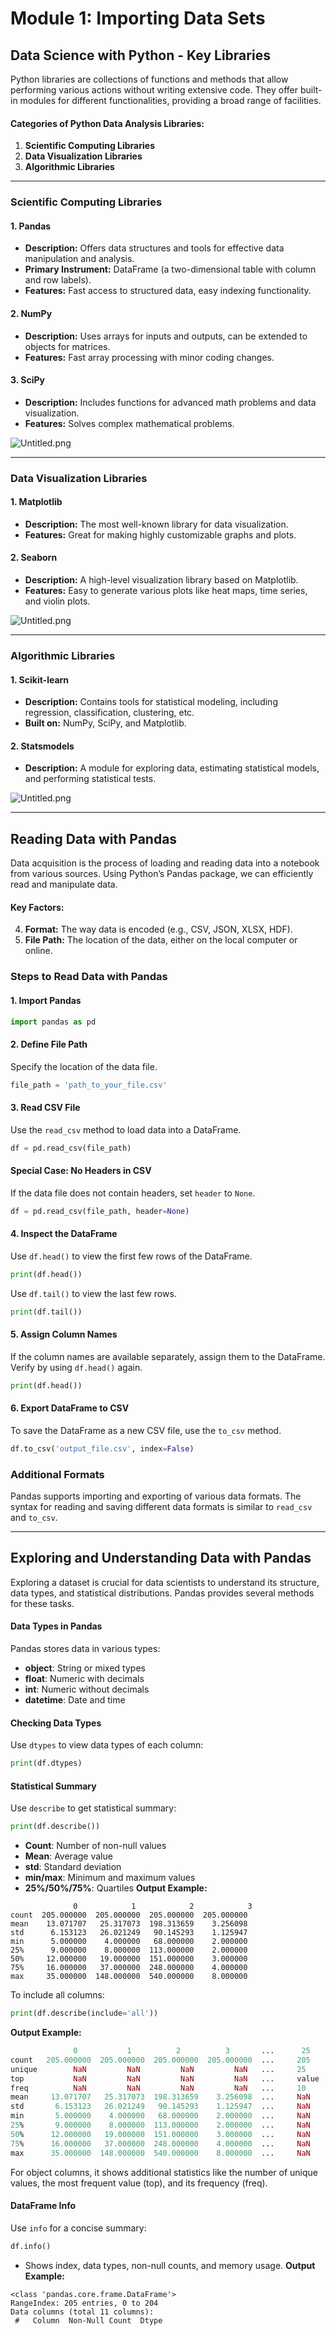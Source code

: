 

# Module 1: Importing Data Sets
## Data Science with Python - Key Libraries
Python libraries are collections of functions and methods that allow performing various actions without writing extensive code. They offer built-in modules for different functionalities, providing a broad range of facilities.
#### Categories of Python Data Analysis Libraries:
1. **Scientific Computing Libraries**
2. **Data Visualization Libraries**
3. **Algorithmic Libraries**

___
### Scientific Computing Libraries
#### 1. **Pandas**
- **Description:** Offers data structures and tools for effective data manipulation and analysis.
- **Primary Instrument:** DataFrame (a two-dimensional table with column and row labels).
- **Features:** Fast access to structured data, easy indexing functionality.
#### 2. **NumPy**
- **Description:** Uses arrays for inputs and outputs, can be extended to objects for matrices.
- **Features:** Fast array processing with minor coding changes.
#### 3. **SciPy**
- **Description:** Includes functions for advanced math problems and data visualization.
- **Features:** Solves complex mathematical problems.

![Untitled.png](https://prod-files-secure.s3.us-west-2.amazonaws.com/03e82b26-cccb-4906-bb56-adabcbdc0655/997ac361-58a8-4f04-bb0f-79fea4baa761/Untitled.png?X-Amz-Algorithm=AWS4-HMAC-SHA256&X-Amz-Content-Sha256=UNSIGNED-PAYLOAD&X-Amz-Credential=ASIAZI2LB46633NTQ6DY%2F20250203%2Fus-west-2%2Fs3%2Faws4_request&X-Amz-Date=20250203T031920Z&X-Amz-Expires=3600&X-Amz-Security-Token=IQoJb3JpZ2luX2VjEPL%2F%2F%2F%2F%2F%2F%2F%2F%2F%2FwEaCXVzLXdlc3QtMiJIMEYCIQCUIgQrmxpyx4D9S0BtzWTS2lxKo49hRHIqdcH76Q4uygIhAJSkvG9H4SkzOyATMRJhD8m5rKq%2FLV5aprfP%2FgGlQS2JKogECPv%2F%2F%2F%2F%2F%2F%2F%2F%2F%2FwEQABoMNjM3NDIzMTgzODA1IgxjQXptkBbwtluvtfgq3AO28slNnoizkzyeRuUlhgNahOkGM8fq9bF6rYZMBcxhNYTDANYzOLMfCLzVDUL6%2F9ijlKdt3UFxQ3HmolCaWKFfY1ydMX5TZdQEo4GYb5z%2FR8eT%2Bc%2F%2FFt3Sw5IlNRY5rZdyiPgeKww1jvXLkYdeOVT1JXBohYWZ5qqGJFcEMBj85IFkfW4RTjTvp3bxwUch1ChW5iJdRZi2FfTER37PEwpOcSthsP4VU4zGWGNZqvv2QkBJNmjSR1LgPGxba8oY29cEaOKT3ZD3s3%2BDVB4qWvdzA0QZEdzH1aExWgdKZ1NTm4KrS1qz7u4SBEqj2UAArrX21bNuASusB41oOyKNnCGhx6YRJYDj1CplnoIPNpxRBFf4mZUbSAllYA2tAoo9qqzOk48aB3KJ6ib%2BrrCEoTsaerEB0PYGQ%2BQS6PckUFiCuetsz8lLKujJKgLKez%2BqZqj%2F98uDcbf%2Blj%2FD0s5xkBC0rxU0fiPu4b9ry8CjRauzjjcUwb6NPswZfe8LHjk8voNaxypVAdB2ophgzffN42Te2iOM1c7L%2BQxtoI2m5idRxkUIqN27qxhouzLeMN%2F0QZbqPCbVLU3VOuxHl42Gxv6zWtMX%2B8eopLPZ0YXXiZxg0ihx0z4smDekkp%2FV5TDMv4C9BjqkASe39E%2BgOsU6P3fAcaBH5WAHhD54%2BOZTmqO1zhfhx8g2vM1wa6GZlDCDTUpLFv4P8whfno7pI5qRPaUHfYi6IGv1C9HKgskylAquqrMf6qGZ3ovgBnlDc6v%2FVT8hmQg%2F%2Ft08B1wf34K4W%2Bk1XEtfwLD87wXH6soUJ2fHr2qlaKSysNYFazmFjpYI2g4pQbHqMh2KJk7NeyIMRZT4md2EgrjzGtlw&X-Amz-Signature=e8809300337d677f8bab2b8e3c1dba8c52a2f327edc0946d32188c4230eb2ed7&X-Amz-SignedHeaders=host&x-id=GetObject)
___
### Data Visualization Libraries
#### 1. **Matplotlib**
- **Description:** The most well-known library for data visualization.
- **Features:** Great for making highly customizable graphs and plots.
#### 2. **Seaborn**
- **Description:** A high-level visualization library based on Matplotlib.
- **Features:** Easy to generate various plots like heat maps, time series, and violin plots.

![Untitled.png](https://prod-files-secure.s3.us-west-2.amazonaws.com/03e82b26-cccb-4906-bb56-adabcbdc0655/733d1e42-5a53-4fd8-90c1-3d85254369a6/Untitled.png?X-Amz-Algorithm=AWS4-HMAC-SHA256&X-Amz-Content-Sha256=UNSIGNED-PAYLOAD&X-Amz-Credential=ASIAZI2LB4665TEU7E5Q%2F20250203%2Fus-west-2%2Fs3%2Faws4_request&X-Amz-Date=20250203T031918Z&X-Amz-Expires=3600&X-Amz-Security-Token=IQoJb3JpZ2luX2VjEPL%2F%2F%2F%2F%2F%2F%2F%2F%2F%2FwEaCXVzLXdlc3QtMiJIMEYCIQCD48Wv68dgnk12sWjYScf0cnGg7b2SzJ8usZ6z%2BOTmMAIhAOyOcFsu9WB5o1CQUcMDjERe4PmE3MhH2fkO8VJhEeBNKogECPv%2F%2F%2F%2F%2F%2F%2F%2F%2F%2FwEQABoMNjM3NDIzMTgzODA1Igx0kkIWCa9ZBOzc6VAq3AOgRUWzj0t6mNIWn%2BzkeBajLyZ%2FlbSH7OhPlrf6TsPOxYW195cWuPlsuhpMSPvg%2BM91RWJLCUykGru6Gp7PjaUluZloDuSeQoeVHwdSipI9MzfWpIpa6fjjV%2FZhssSqTmPQYmaUd1QjJjRUahymB2kIHUzg0R9Gj5jAJSuRXW3UsfdYFWk5zXaI10RcQMZllt%2B8zSAheHfL%2B7HhnVpdI9pcEiatYuuGby%2BHwXTOJe6mbOmGnBTeg8FbhwdXeupIxS6lhzvsh1%2Bvfw0o4QEHF43jW2oTXySVXWoAKMx11zJE8wvDdaRqjvXHSp%2FN8RG0JTxPOBQETVNzoCDcb8kQO0R1%2BzZ9lLKPKlGJVJD6QwcbvQ0aqZWi%2FobbVJ%2BisVCqFGIQbIOIgp0LmKHmFWozmBP00%2FPCk2zYfkkFODewioCemc5bDbt6qKgfao7IaABkrSBHh0oQZMHrgT%2Fa6JRD3jSPg6xGyMr%2BMdjIPwHh6FhMOfHE3JcUUZMZkrYaAyT4qwQPXh5T9cuO72veIw4XzVgZvWf2Ot5HlHoiCKVlCZhEhvLDwCJ%2B2llEwYtPBLl4H5Btl6h%2BKMiUzF9ySZSIr2eOQC2TgX9xhi%2FfYxsiR2E4PnmISLnH6gpzjD2pyTCRv4C9BjqkARZO94WCfkREnDpXYTXUoeEwgHeK2HgcppFd2u1V8CdCrt2aAUDirnSimgTx1P3%2BKOMepGVkQQbJqGYd5UGGy1PlCg%2BTP7ArKWbMU%2Bd29tDCbNueP1ePCa3Dp5p0PRqPF9N4LClmbjdB%2FoYzCRNW%2B4MfYEWGvoB5cSxukOeZxpXm0PccZ3gSHHpiB8QzTmOLSzQwHE2gwReCMmmM5sX3pgiqydPd&X-Amz-Signature=77b8ed26535d95ace1705e10cbcf77e6849518d4951392481e7046325b17dbed&X-Amz-SignedHeaders=host&x-id=GetObject)
___
### Algorithmic Libraries
#### 1. **Scikit-learn**
- **Description:** Contains tools for statistical modeling, including regression, classification, clustering, etc.
- **Built on:** NumPy, SciPy, and Matplotlib.
#### 2. **Statsmodels**
- **Description:** A module for exploring data, estimating statistical models, and performing statistical tests.

![Untitled.png](https://prod-files-secure.s3.us-west-2.amazonaws.com/03e82b26-cccb-4906-bb56-adabcbdc0655/c62885f5-417d-4179-834f-d68f8f2bdf39/Untitled.png?X-Amz-Algorithm=AWS4-HMAC-SHA256&X-Amz-Content-Sha256=UNSIGNED-PAYLOAD&X-Amz-Credential=ASIAZI2LB4665TEU7E5Q%2F20250203%2Fus-west-2%2Fs3%2Faws4_request&X-Amz-Date=20250203T031918Z&X-Amz-Expires=3600&X-Amz-Security-Token=IQoJb3JpZ2luX2VjEPL%2F%2F%2F%2F%2F%2F%2F%2F%2F%2FwEaCXVzLXdlc3QtMiJIMEYCIQCD48Wv68dgnk12sWjYScf0cnGg7b2SzJ8usZ6z%2BOTmMAIhAOyOcFsu9WB5o1CQUcMDjERe4PmE3MhH2fkO8VJhEeBNKogECPv%2F%2F%2F%2F%2F%2F%2F%2F%2F%2FwEQABoMNjM3NDIzMTgzODA1Igx0kkIWCa9ZBOzc6VAq3AOgRUWzj0t6mNIWn%2BzkeBajLyZ%2FlbSH7OhPlrf6TsPOxYW195cWuPlsuhpMSPvg%2BM91RWJLCUykGru6Gp7PjaUluZloDuSeQoeVHwdSipI9MzfWpIpa6fjjV%2FZhssSqTmPQYmaUd1QjJjRUahymB2kIHUzg0R9Gj5jAJSuRXW3UsfdYFWk5zXaI10RcQMZllt%2B8zSAheHfL%2B7HhnVpdI9pcEiatYuuGby%2BHwXTOJe6mbOmGnBTeg8FbhwdXeupIxS6lhzvsh1%2Bvfw0o4QEHF43jW2oTXySVXWoAKMx11zJE8wvDdaRqjvXHSp%2FN8RG0JTxPOBQETVNzoCDcb8kQO0R1%2BzZ9lLKPKlGJVJD6QwcbvQ0aqZWi%2FobbVJ%2BisVCqFGIQbIOIgp0LmKHmFWozmBP00%2FPCk2zYfkkFODewioCemc5bDbt6qKgfao7IaABkrSBHh0oQZMHrgT%2Fa6JRD3jSPg6xGyMr%2BMdjIPwHh6FhMOfHE3JcUUZMZkrYaAyT4qwQPXh5T9cuO72veIw4XzVgZvWf2Ot5HlHoiCKVlCZhEhvLDwCJ%2B2llEwYtPBLl4H5Btl6h%2BKMiUzF9ySZSIr2eOQC2TgX9xhi%2FfYxsiR2E4PnmISLnH6gpzjD2pyTCRv4C9BjqkARZO94WCfkREnDpXYTXUoeEwgHeK2HgcppFd2u1V8CdCrt2aAUDirnSimgTx1P3%2BKOMepGVkQQbJqGYd5UGGy1PlCg%2BTP7ArKWbMU%2Bd29tDCbNueP1ePCa3Dp5p0PRqPF9N4LClmbjdB%2FoYzCRNW%2B4MfYEWGvoB5cSxukOeZxpXm0PccZ3gSHHpiB8QzTmOLSzQwHE2gwReCMmmM5sX3pgiqydPd&X-Amz-Signature=95163f6f36354468954e1cc8935d031b1d7d7d1f157c746f01ae3a8eff67a53b&X-Amz-SignedHeaders=host&x-id=GetObject)
___
## Reading Data with Pandas
Data acquisition is the process of loading and reading data into a notebook from various sources. Using Python’s Pandas package, we can efficiently read and manipulate data.
#### Key Factors:
4. **Format:** The way data is encoded (e.g., CSV, JSON, XLSX, HDF).
5. **File Path:** The location of the data, either on the local computer or online.
### Steps to Read Data with Pandas
#### 1. **Import Pandas**
```python
import pandas as pd
```
#### 2. **Define File Path**
Specify the location of the data file.
```python
file_path = 'path_to_your_file.csv'
```
#### 3. **Read CSV File**
Use the `read_csv` method to load data into a DataFrame.
```python
df = pd.read_csv(file_path)
```
#### Special Case: No Headers in CSV
If the data file does not contain headers, set `header` to `None`.
```python
df = pd.read_csv(file_path, header=None)
```
#### 4. **Inspect the DataFrame**
Use `df.head()` to view the first few rows of the DataFrame.
```python
print(df.head())
```
Use `df.tail()` to view the last few rows.
```python
print(df.tail())
```
#### 5. **Assign Column Names**
If the column names are available separately, assign them to the DataFrame.
Verify by using `df.head()` again.
```python
print(df.head())
```
#### 6. **Export DataFrame to CSV**
To save the DataFrame as a new CSV file, use the `to_csv` method.
```python
df.to_csv('output_file.csv', index=False)
```
### Additional Formats
Pandas supports importing and exporting of various data formats. The syntax for reading and saving different data formats is similar to `read_csv` and `to_csv`.
___
## Exploring and Understanding Data with Pandas
Exploring a dataset is crucial for data scientists to understand its structure, data types, and statistical distributions. Pandas provides several methods for these tasks.
#### Data Types in Pandas
Pandas stores data in various types:
- **object**: String or mixed types
- **float**: Numeric with decimals
- **int**: Numeric without decimals
- **datetime**: Date and time
#### Checking Data Types
Use `dtypes` to view data types of each column:
```python
print(df.dtypes)
```
#### Statistical Summary
Use `describe` to get statistical summary:
```python
print(df.describe())
```
- **Count**: Number of non-null values
- **Mean**: Average value
- **std**: Standard deviation
- **min/max**: Minimum and maximum values
- **25%/50%/75%**: Quartiles
**Output Example:**
```plain text
              0            1            2            3
count  205.000000  205.000000  205.000000  205.000000
mean    13.071707   25.317073  198.313659    3.256098
std      6.153123   26.021249   90.145293    1.125947
min      5.000000    4.000000   68.000000    2.000000
25%      9.000000    8.000000  113.000000    2.000000
50%     12.000000   19.000000  151.000000    3.000000
75%     16.000000   37.000000  248.000000    4.000000
max     35.000000  148.000000  540.000000    8.000000
```
To include all columns:
```python
print(df.describe(include='all'))
```
**Output Example:**
```r
              0           1          2          3       ...      25       26       27
count   205.000000  205.000000  205.000000  205.000000  ...     205      205      205
unique        NaN         NaN         NaN         NaN   ...     25       25       25
top           NaN         NaN         NaN         NaN   ...     value    value    value
freq          NaN         NaN         NaN         NaN   ...     10       10       10
mean     13.071707   25.317073  198.313659    3.256098  ...     NaN      NaN      NaN
std       6.153123   26.021249   90.145293    1.125947  ...     NaN      NaN      NaN
min       5.000000    4.000000   68.000000    2.000000  ...     NaN      NaN      NaN
25%       9.000000    8.000000  113.000000    2.000000  ...     NaN      NaN      NaN
50%      12.000000   19.000000  151.000000    3.000000  ...     NaN      NaN      NaN
75%      16.000000   37.000000  248.000000    4.000000  ...     NaN      NaN      NaN
max      35.000000  148.000000  540.000000    8.000000  ...     NaN      NaN      NaN
```
For object columns, it shows additional statistics like the number of unique values, the most frequent value (top), and its frequency (freq).
#### DataFrame Info
Use `info` for a concise summary:
```python
df.info()
```
- Shows index, data types, non-null counts, and memory usage.
**Output Example:**
```less
<class 'pandas.core.frame.DataFrame'>
RangeIndex: 205 entries, 0 to 204
Data columns (total 11 columns):
 #   Column  Non-Null Count  Dtype
